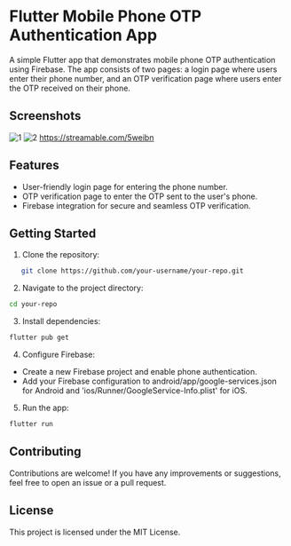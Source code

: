 
# Flutter Mobile Phone OTP Authentication App

A simple Flutter app that demonstrates mobile phone OTP authentication using Firebase. The app consists of two pages: a login page where users enter their phone number, and an OTP verification page where users enter the OTP received on their phone.

## Screenshots
![1](https://ibb.co/2y3nzWS)
![2](https://ibb.co/FBdzN3Z)
https://streamable.com/5weibn


## Features

- User-friendly login page for entering the phone number.
- OTP verification page to enter the OTP sent to the user's phone.
- Firebase integration for secure and seamless OTP verification.

## Getting Started

1. Clone the repository:

```bash
   git clone https://github.com/your-username/your-repo.git
```

2. Navigate to the project directory:
```bash
cd your-repo
 ```
3. Install dependencies:
```bash
flutter pub get
```
4. Configure Firebase:
- Create a new Firebase project and enable phone authentication.
- Add your Firebase configuration to android/app/google-services.json for Android and 'ios/Runner/GoogleService-Info.plist' for iOS.
5. Run the app:
```bash
flutter run
  ```
## Contributing
Contributions are welcome! If you have any improvements or suggestions, feel free to open an issue or a pull request.

## License
This project is licensed under the MIT License.
  
